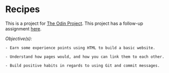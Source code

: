 # Recipes

This is a project for [The Odin Project](https://www.theodinproject.com/lessons/foundations-recipes).
This project has a follow-up assignment [here](https://www.theodinproject.com/lessons/foundations-css-foundations).

*Objective(s):*

    - Earn some experience points using HTML to build a basic website.
    
    - Understand how pages would, and how you can link them to each other.

    - Build positive habits in regards to using Git and commit messages.
